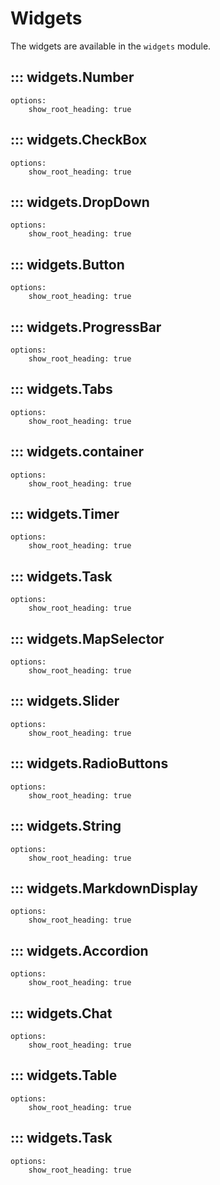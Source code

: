 # Widgets

The widgets are available in the `widgets` module.

## ::: widgets.Number
    options:
        show_root_heading: true

## ::: widgets.CheckBox
    options:
        show_root_heading: true

## ::: widgets.DropDown
    options:
        show_root_heading: true

## ::: widgets.Button
    options:
        show_root_heading: true

## ::: widgets.ProgressBar
    options:
        show_root_heading: true

## ::: widgets.Tabs
    options:
        show_root_heading: true

## ::: widgets.container
    options:
        show_root_heading: true

## ::: widgets.Timer
    options:
        show_root_heading: true

## ::: widgets.Task
    options:
        show_root_heading: true

## ::: widgets.MapSelector
    options:
        show_root_heading: true

## ::: widgets.Slider
    options:
        show_root_heading: true

## ::: widgets.RadioButtons
    options:
        show_root_heading: true

## ::: widgets.String
    options:
        show_root_heading: true

## ::: widgets.MarkdownDisplay
    options:
        show_root_heading: true

## ::: widgets.Accordion
    options:
        show_root_heading: true

## ::: widgets.Chat
    options:
        show_root_heading: true

## ::: widgets.Table
    options:
        show_root_heading: true

## ::: widgets.Task
    options:
        show_root_heading: true
